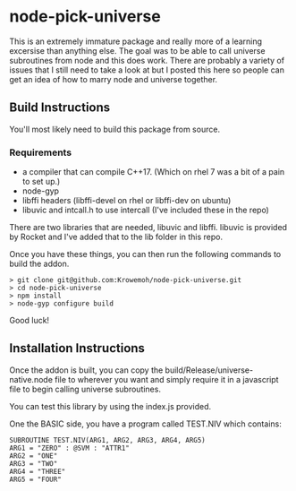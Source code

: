 # node-pick-universe

This is an extremely immature package and really more of a learning excersise than anything else. The goal was to be able to call universe subroutines from node and this does work. There are probably a variety of issues that I still need to take a look at but I posted this here so people can get an idea of how to marry node and universe together.

## Build Instructions

You'll most likely need to build this package from source. 


### Requirements

- a compiler that can compile C++17. (Which on rhel 7 was a bit of a pain to set up.)
- node-gyp 
- libffi headers (libffi-devel on rhel or libffi-dev on ubuntu)
- libuvic and intcall.h to use intercall (I've included these in the repo)

There are two libraries that are needed, libuvic and libffi. libuvic is provided by Rocket and I've added that to the lib folder in this repo.

Once you have these things, you can then run the following commands to build the addon.

```
> git clone git@github.com:Krowemoh/node-pick-universe.git
> cd node-pick-universe
> npm install
> node-gyp configure build
```

Good luck!

## Installation Instructions

Once the addon is built, you can copy the build/Release/universe-native.node file to wherever you want and simply require it in a javascript file to begin calling universe subroutines.

You can test this library by using the index.js provided.

One the BASIC side, you have a program called TEST.NIV which contains:
```
SUBROUTINE TEST.NIV(ARG1, ARG2, ARG3, ARG4, ARG5)
ARG1 = "ZERO" : @SVM : "ATTR1"
ARG2 = "ONE"
ARG3 = "TWO"
ARG4 = "THREE"
ARG5 = "FOUR"
```
